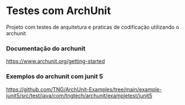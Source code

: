 # Testes com ArchUnit

Projeto com testes de arquitetura e praticas de codificação utilizando o archunit

### Documentação do archunit

https://www.archunit.org/getting-started

### Exemplos do archunit com junit 5

https://github.com/TNG/ArchUnit-Examples/tree/main/example-junit5/src/test/java/com/tngtech/archunit/exampletest/junit5



